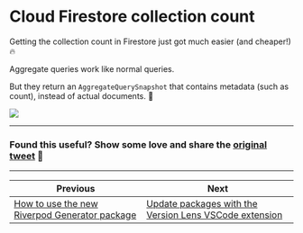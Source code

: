 # Cloud Firestore collection count

Getting the collection count in Firestore just got much easier (and cheaper!) 🔥

Aggregate queries work like normal queries.

But they return an `AggregateQuerySnapshot` that contains metadata (such as count), instead of actual documents. 🧮

![](./082.png)

---

### Found this useful? Show some love and share the [original tweet](https://twitter.com/biz84/status/1592433238915497984) 🙏

---

| Previous | Next |
| -------- | ---- |
| [How to use the new Riverpod Generator package](../0081-future-provider-riverpod-generator/index.md) | [Update packages with the Version Lens VSCode extension](../0083-version-lens-vscode/index.md) |